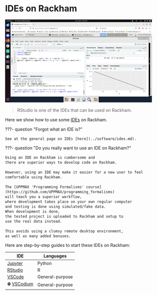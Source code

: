 # IDEs on Rackham

![](./img/rstudio_in_action_480_x_270.png)

> RStudio is one of the IDEs that can be used on Rackham.

Here we show how to use some [IDEs](../software/ides.md) on Rackham.

???- question "Forgot what an IDE is?"

    See at the general page on IDEs [here](../software/ides.md).

???- question "Do you really want to use an IDE on Rackham?"

    Using an IDE on Rackham is cumbersome and
    there are superior ways to develop code on Rackham.

    However, using an IDE may make it easier for a new user to feel
    comfortable using Rackham.

    The [UPPMAX 'Programming Formalisms' course](https://github.com/UPPMAX/programming_formalisms)
    will teach you a superior workflow,
    where development takes place on your own regular computer
    and testing is done using simulated/fake data.
    When development is done,
    the tested project is uploaded to Rackham and setup to
    use the real data instead.

    This avoids using a clumsy remote desktop environment,
    as well as many added bonuses.

Here are step-by-step guides to start these IDEs on Rackham:

IDE                                           |Languages
----------------------------------------------|----------------
[Jupyter](../software/jupyter.md)             |Python
[RStudio](rstudio_on_rackham.md)              |R
[VSCode](vscode_on_rackham.md)                |General-purpose
:no_entry: [VSCodium](vscodium_on_rackham.md) |General-purpose

